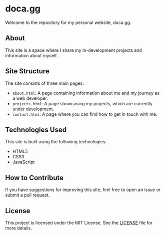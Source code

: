 # doca.gg

Welcome to the repository for my personal website, doca.gg.

## About

This site is a space where I share my in-development projects and information about myself.

## Site Structure

The site consists of three main pages:

- `about.html`: A page containing information about me and my journey as a web developer.
- `projects.html`: A page showcasing my projects, which are currently under development.
- `contact.html`: A page where you can find how to get in touch with me.

## Technologies Used

This site is built using the following technologies:

- HTML5
- CSS3
- JavaScript

## How to Contribute

If you have suggestions for improving this site, feel free to open an issue or submit a pull request.

## License

This project is licensed under the MIT License. See the [LICENSE](LICENSE) file for more details.